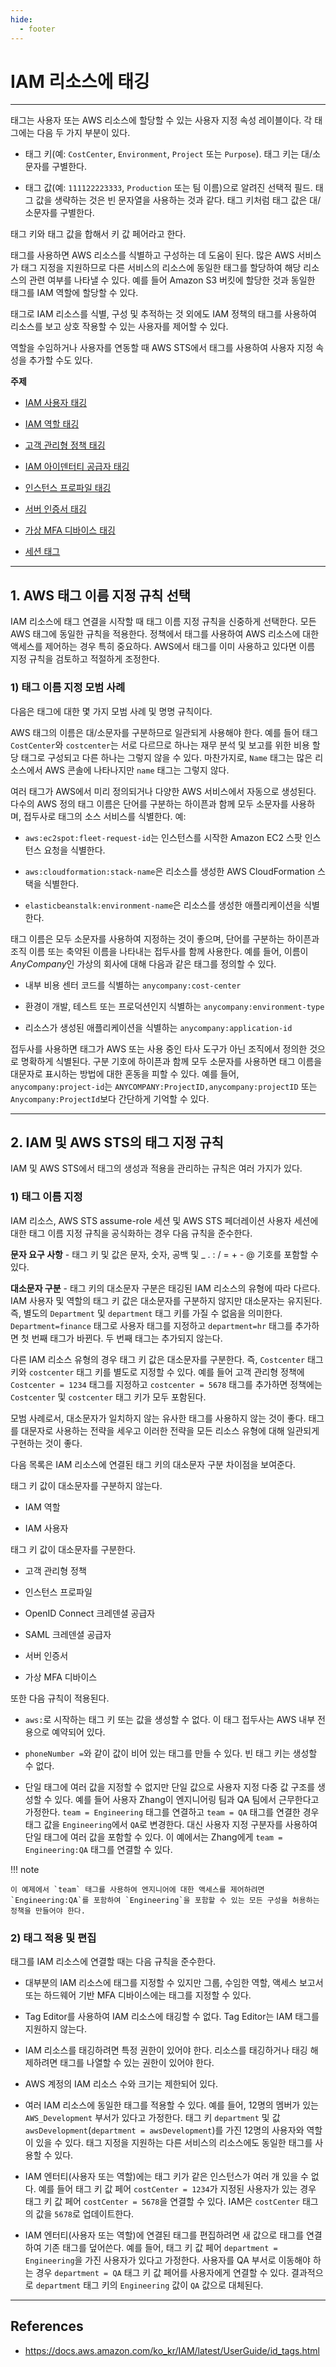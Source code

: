 ```yaml
---
hide:
  - footer
---
```


# IAM 리소스에 태깅

---

태그는 사용자 또는 AWS 리소스에 할당할 수 있는 사용자 지정 속성 레이블이다. 각 태그에는 다음 두 가지 부분이 있다.

- 태그 키(예: `CostCenter`, `Environment`, `Project` 또는 `Purpose`). 태그 키는 대/소문자를 구별한다.

- 태그 값(예: `111122223333`, `Production` 또는 팀 이름)으로 알려진 선택적 필드. 태그 값을 생략하는 것은 빈 문자열을 사용하는 것과 같다. 태그 키처럼 태그 값은 대/소문자를 구별한다.

태그 키와 태그 값을 합해서 키 값 페어라고 한다.

태그를 사용하면 AWS 리소스를 식별하고 구성하는 데 도움이 된다. 많은 AWS 서비스가 태그 지정을 지원하므로 다른 서비스의 리소스에 동일한 태그를 할당하여 해당 리소스의 관련 여부를 나타낼 수 있다. 예를 들어 Amazon S3 버킷에 할당한 것과 동일한 태그를 IAM 역할에 할당할 수 있다.

태그로 IAM 리소스를 식별, 구성 및 추적하는 것 외에도 IAM 정책의 태그를 사용하여 리소스를 보고 상호 작용할 수 있는 사용자를 제어할 수 있다.

역할을 수임하거나 사용자를 연동할 때 AWS STS에서 태그를 사용하여 사용자 지정 속성을 추가할 수도 있다.

**주제**

- [IAM 사용자 태깅](https://docs.aws.amazon.com/ko_kr/IAM/latest/UserGuide/id_tags_users.html)

- [IAM 역할 태깅](https://docs.aws.amazon.com/ko_kr/IAM/latest/UserGuide/id_tags_roles.html)

- [고객 관리형 정책 태깅](https://docs.aws.amazon.com/ko_kr/IAM/latest/UserGuide/id_tags_customer-managed-policies.html)

- [IAM 아이덴터티 공급자 태깅](https://docs.aws.amazon.com/ko_kr/IAM/latest/UserGuide/id_tags_idps.html)

- [인스턴스 프로파일 태깅](https://docs.aws.amazon.com/ko_kr/IAM/latest/UserGuide/id_tags_instance-profiles.html)

- [서버 인증서 태깅](https://docs.aws.amazon.com/ko_kr/IAM/latest/UserGuide/id_tags_server-certificates.html)

- [가상 MFA 디바이스 태깅](https://docs.aws.amazon.com/ko_kr/IAM/latest/UserGuide/id_tags_virtual-mfa.html)

- [세션 태그](https://docs.aws.amazon.com/ko_kr/IAM/latest/UserGuide/id_session-tags.html)

---

## 1. AWS 태그 이름 지정 규칙 선택

IAM 리소스에 태그 연결을 시작할 때 태그 이름 지정 규칙을 신중하게 선택한다. 모든 AWS 태그에 동일한 규칙을 적용한다. 정책에서 태그를 사용하여 AWS 리소스에 대한 액세스를 제어하는 경우 특히 중요하다. AWS에서 태그를 이미 사용하고 있다면 이름 지정 규칙을 검토하고 적절하게 조정한다.

### 1) 태그 이름 지정 모범 사례

다음은 태그에 대한 몇 가지 모범 사례 및 명명 규칙이다.

AWS 태그의 이름은 대/소문자를 구분하므로 일관되게 사용해야 한다. 예를 들어 태그 `CostCenter`와 `costcenter`는 서로 다르므로 하나는 재무 분석 및 보고를 위한 비용 할당 태그로 구성되고 다른 하나는 그렇지 않을 수 있다. 마찬가지로, `Name` 태그는 많은 리소스에서 AWS 콘솔에 나타나지만 `name` 태그는 그렇지 않다.

여러 태그가 AWS에서 미리 정의되거나 다양한 AWS 서비스에서 자동으로 생성된다. 다수의 AWS 정의 태그 이름은 단어를 구분하는 하이픈과 함께 모두 소문자를 사용하며, 접두사로 태그의 소스 서비스를 식별한다. 예:

- `aws:ec2spot:fleet-request-id`는 인스턴스를 시작한 Amazon EC2 스팟 인스턴스 요청을 식별한다.

- `aws:cloudformation:stack-name`은 리소스를 생성한 AWS CloudFormation 스택을 식별한다.

- `elasticbeanstalk:environment-name`은 리소스를 생성한 애플리케이션을 식별한다.

태그 이름은 모두 소문자를 사용하여 지정하는 것이 좋으며, 단어를 구분하는 하이픈과 조직 이름 또는 축약된 이름을 나타내는 접두사를 함께 사용한다. 예를 들어, 이름이 *AnyCompany*인 가상의 회사에 대해 다음과 같은 태그를 정의할 수 있다.

- 내부 비용 센터 코드를 식별하는 `anycompany:cost-center`

- 환경이 개발, 테스트 또는 프로덕션인지 식별하는 `anycompany:environment-type`

- 리소스가 생성된 애플리케이션을 식별하는 `anycompany:application-id`

접두사를 사용하면 태그가 AWS 또는 사용 중인 타사 도구가 아닌 조직에서 정의한 것으로 명확하게 식별된다. 구분 기호에 하이픈과 함께 모두 소문자를 사용하면 태그 이름을 대문자로 표시하는 방법에 대한 혼동을 피할 수 있다. 예를 들어, `anycompany:project-id`는 `ANYCOMPANY:ProjectID,anycompany:projectID` 또는 `Anycompany:ProjectId`보다 간단하게 기억할 수 있다.

---

## 2. IAM 및 AWS STS의 태그 지정 규칙

IAM 및 AWS STS에서 태그의 생성과 적용을 관리하는 규칙은 여러 가지가 있다.

### 1) 태그 이름 지정

IAM 리소스, AWS STS assume-role 세션 및 AWS STS 페더레이션 사용자 세션에 대한 태그 이름 지정 규칙을 공식화하는 경우 다음 규칙을 준수한다.

**문자 요구 사항** - 태그 키 및 값은 문자, 숫자, 공백 및 _ . : / = + - @ 기호를 포함할 수 있다.

**대소문자 구분** - 태그 키의 대소문자 구분은 태깅된 IAM 리소스의 유형에 따라 다르다. IAM 사용자 및 역할의 태그 키 값은 대소문자를 구분하지 않지만 대소문자는 유지된다. 즉, 별도의 `Department` 및 `department` 태그 키를 가질 수 없음을 의미한다. `Department=finance` 태그로 사용자 태그를 지정하고 `department=hr` 태그를 추가하면 첫 번째 태그가 바뀐다. 두 번째 태그는 추가되지 않는다.

다른 IAM 리소스 유형의 경우 태그 키 값은 대소문자를 구분한다. 즉, `Costcenter` 태그 키와 `costcenter` 태그 키를 별도로 지정할 수 있다. 예를 들어 고객 관리형 정책에 `Costcenter = 1234` 태그를 지정하고 `costcenter = 5678` 태그를 추가하면 정책에는 `Costcenter` 및 `costcenter` 태그 키가 모두 포함된다.

모범 사례로서, 대소문자가 일치하지 않는 유사한 태그를 사용하지 않는 것이 좋다. 태그를 대문자로 사용하는 전략을 세우고 이러한 전략을 모든 리소스 유형에 대해 일관되게 구현하는 것이 좋다.

다음 목록은 IAM 리소스에 연결된 태그 키의 대소문자 구분 차이점을 보여준다.

태그 키 값이 대소문자를 구분하지 않는다.

- IAM 역할

- IAM 사용자

태그 키 값이 대소문자를 구분한다.

- 고객 관리형 정책

- 인스턴스 프로파일

- OpenID Connect 크레덴셜 공급자

- SAML 크레덴셜 공급자

- 서버 인증서

- 가상 MFA 디바이스

또한 다음 규칙이 적용된다.

- `aws:`로 시작하는 태그 키 또는 값을 생성할 수 없다. 이 태그 접두사는 AWS 내부 전용으로 예약되어 있다.

- `phoneNumber =`와 같이 값이 비어 있는 태그를 만들 수 있다. 빈 태그 키는 생성할 수 없다.

- 단일 태그에 여러 값을 지정할 수 없지만 단일 값으로 사용자 지정 다중 값 구조를 생성할 수 있다. 예를 들어 사용자 Zhang이 엔지니어링 팀과 QA 팀에서 근무한다고 가정한다. `team = Engineering` 태그를 연결하고 `team = QA` 태그를 연결한 경우 태그 값을 `Engineering`에서 `QA`로 변경한다. 대신 사용자 지정 구분자를 사용하여 단일 태그에 여러 값을 포함할 수 있다. 이 예에서는 Zhang에게 `team = Engineering:QA` 태그를 연결할 수 있다.

!!! note

    이 예제에서 `team` 태그를 사용하여 엔지니어에 대한 액세스를 제어하려면 `Engineering:QA`를 포함하여 `Engineering`을 포함할 수 있는 모든 구성을 허용하는 정책을 만들어야 한다.

### 2) 태그 적용 및 편집

태그를 IAM 리소스에 연결할 때는 다음 규칙을 준수한다.

- 대부분의 IAM 리소스에 태그를 지정할 수 있지만 그룹, 수임한 역할, 액세스 보고서 또는 하드웨어 기반 MFA 디바이스에는 태그를 지정할 수 있다.

- Tag Editor를 사용하여 IAM 리소스에 태깅할 수 없다. Tag Editor는 IAM 태그를 지원하지 않는다.

- IAM 리소스를 태깅하려면 특정 권한이 있어야 한다. 리소스를 태깅하거나 태깅 해제하려면 태그를 나열할 수 있는 권한이 있어야 한다.

- AWS 계정의 IAM 리소스 수와 크기는 제한되어 있다.

- 여러 IAM 리소스에 동일한 태그를 적용할 수 있다. 예를 들어, 12명의 멤버가 있는 `AWS_Development` 부서가 있다고 가정한다. 태그 키 `department` 및 값 `awsDevelopment`(`department = awsDevelopment`)를 가진 12명의 사용자와 역할이 있을 수 있다. 태그 지정을 지원하는 다른 서비스의 리소스에도 동일한 태그를 사용할 수 있다.

- IAM 엔터티(사용자 또는 역할)에는 태그 키가 같은 인스턴스가 여러 개 있을 수 없다. 예를 들어 태그 키 값 페어 `costCenter = 1234`가 지정된 사용자가 있는 경우 태그 키 값 페어 `costCenter = 5678`을 연결할 수 있다. IAM은 `costCenter` 태그의 값을 `5678`로 업데이트한다.

- IAM 엔터티(사용자 또는 역할)에 연결된 태그를 편집하려면 새 값으로 태그를 연결하여 기존 태그를 덮어쓴다. 예를 들어, 태그 키 값 페어 `department = Engineering`을 가진 사용자가 있다고 가정한다. 사용자를 QA 부서로 이동해야 하는 경우 `department = QA` 태그 키 값 페어를 사용자에게 연결할 수 있다. 결과적으로 `department` 태그 키의 `Engineering` 값이 `QA` 값으로 대체된다.

---

## References

- <https://docs.aws.amazon.com/ko_kr/IAM/latest/UserGuide/id_tags.html>
